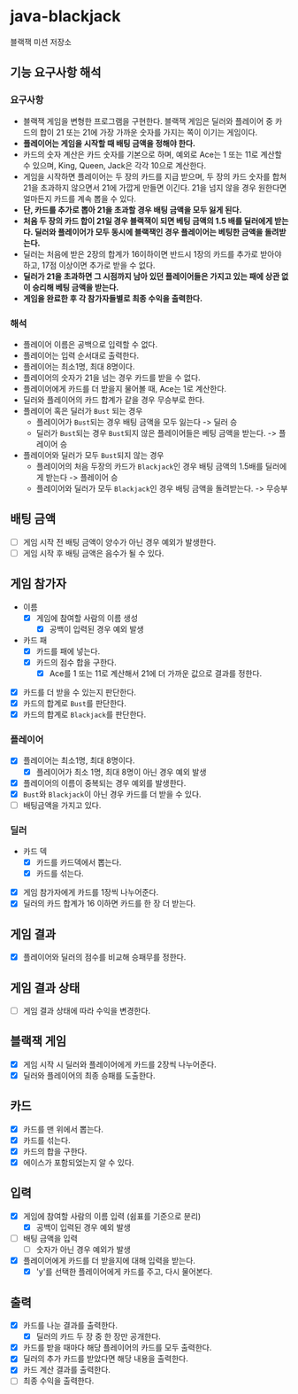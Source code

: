 # java-blackjack

블랙잭 미션 저장소

## 기능 요구사항 해석

### 요구사항

- 블랙잭 게임을 변형한 프로그램을 구현한다. 블랙잭 게임은 딜러와 플레이어 중 카드의 합이 21 또는 21에 가장 가까운 숫자를 가지는 쪽이 이기는 게임이다. 
- **플레이어는 게임을 시작할 때 배팅 금액을 정해야 한다.**
- 카드의 숫자 계산은 카드 숫자를 기본으로 하며, 예외로 Ace는 1 또는 11로 계산할 수 있으며, King, Queen, Jack은 각각 10으로 계산한다.
- 게임을 시작하면 플레이어는 두 장의 카드를 지급 받으며, 두 장의 카드 숫자를 합쳐 21을 초과하지 않으면서 21에 가깝게 만들면 이긴다. 21을 넘지 않을 경우 원한다면 얼마든지 카드를 계속 뽑을 수 있다.
- **단, 카드를 추가로 뽑아 21을 초과할 경우 배팅 금액을 모두 잃게 된다.**
- **처음 두 장의 카드 합이 21일 경우 블랙잭이 되면 베팅 금액의 1.5 배를 딜러에게 받는다. 딜러와 플레이어가 모두 동시에 블랙잭인 경우 플레이어는 베팅한 금액을 돌려받는다.**
- 딜러는 처음에 받은 2장의 합계가 16이하이면 반드시 1장의 카드를 추가로 받아야 하고, 17점 이상이면 추가로 받을 수 없다.
- **딜러가 21을 초과하면 그 시점까지 남아 있던 플레이어들은 가지고 있는 패에 상관 없이 승리해 베팅 금액을 받는다.**
- **게임을 완료한 후 각 참가자들별로 최종 수익을 출력한다.**

### 해석

- 플레이어 이름은 공백으로 입력할 수 없다.
- 플레이어는 입력 순서대로 출력한다.
- 플레이어는 최소1명, 최대 8명이다.
- 플레이어의 숫자가 21을 넘는 경우 카드를 받을 수 없다.
- 플레이어에게 카드를 더 받을지 물어볼 때, Ace는 1로 계산한다.
- 딜러와 플레이어의 카드 합계가 같을 경우 무승부로 한다.
- 플레이어 혹은 딜러가 `Bust` 되는 경우
  - 플레이어가 `Bust`되는 경우 배팅 금액을 모두 잃는다 -> 딜러 승
  - 딜러가 `Bust`되는 경우 `Bust`되지 않은 플레이어들은 베팅 금액을 받는다. -> 플레이어 승
- 플레이어와 딜러가 모두 `Bust`되지 않는 경우
  - 플레이어의 처음 두장의 카드가 `Blackjack`인 경우 배팅 금액의 1.5배를 딜러에게 받는다 -> 플레이어 승
  - 플레이어와 딜러가 모두 `Blackjack`인 경우 배팅 금액을 돌려받는다. -> 무승부


## 배팅 금액

- [ ] 게임 시작 전 배팅 금액이 양수가 아닌 경우 예외가 발생한다.
- [ ] 게임 시작 후 배팅 금액은 음수가 될 수 있다.

## 게임 참가자

- 이름
  - [x] 게임에 참여할 사람의 이름 생성
    - [x] 공백이 입력된 경우 예외 발생
- 카드 패
  - [x] 카드를 패에 넣는다.
  - [x] 카드의 점수 합을 구한다.
    - [x] Ace를 1 또는 11로 계산해서 21에 더 가까운 값으로 결과를 정한다.
- [x] 카드를 더 받을 수 있는지 판단한다.
- [x] 카드의 합계로 `Bust`를 판단한다.
- [x] 카드의 합계로 `Blackjack`를 판단한다.

### 플레이어

- [x] 플레이어는 최소1명, 최대 8명이다.
  - [x] 플레이어가 최소 1명, 최대 8명이 아닌 경우 예외 발생
- [x] 플레이어의 이름이 중복되는 경우 예외를 발생한다.
- [x] `Bust`와 `Blackjack`이 아닌 경우 카드를 더 받을 수 있다. 
- [ ] 배팅금액을 가지고 있다.

### 딜러

- 카드 덱
  - [x] 카드를 카드덱에서 뽑는다.
  - [x] 카드를 섞는다.
- [x] 게임 참가자에게 카드를 1장씩 나누어준다.
- [x] 딜러의 카드 합계가 16 이하면 카드를 한 장 더 받는다.

## 게임 결과

- [x] 플레이어와 딜러의 점수를 비교해 승패무를 정한다.

## 게임 결과 상태

- [ ] 게임 결과 상태에 따라 수익을 변경한다.

## 블랙잭 게임

- [x] 게임 시작 시 딜러와 플레이어에게 카드를 2장씩 나누어준다.
- [x] 딜러와 플레이어의 최종 승패를 도출한다.

## 카드

- [x] 카드를 맨 위에서 뽑는다.
- [x] 카드를 섞는다.
- [x] 카드의 합을 구한다.
- [x] 에이스가 포함되었는지 알 수 있다. 

## 입력

- [x] 게임에 참여할 사람의 이름 입력 (쉼표를 기준으로 분리)
  - [x] 공백이 입력된 경우 예외 발생
- [ ] 배팅 금액을 입력
  - [ ] 숫자가 아닌 경우 예외가 발생
- [x] 플레이어에게 카드를 더 받을지에 대해 입력을 받는다.
  - [x] 'y'를 선택한 플레이어에게 카드를 주고, 다시 물어본다.

## 출력

- [x] 카드를 나눈 결과를 출력한다.
  - [x] 딜러의 카드 두 장 중 한 장만 공개한다.
- [x] 카드를 받을 때마다 해당 플레이어의 카드를 모두 출력한다.
- [x] 딜러의 추가 카드를 받았다면 해당 내용을 출력한다.
- [x] 카드 계산 결과를 출력한다.
- [ ] 최종 수익을 출력한다.
